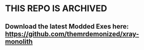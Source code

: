 # THIS REPO IS ARCHIVED
## Download the latest Modded Exes here: https://github.com/themrdemonized/xray-monolith
